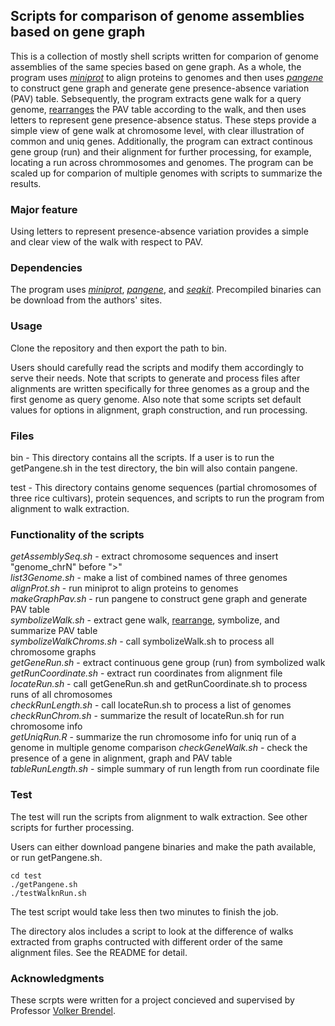 ## Scripts for comparison of genome assemblies based on gene graph    
  
This is a collection of mostly shell scripts written for comparion of genome assemblies of the same species based on gene graph. As a whole, the program uses [_miniprot_](https://github.com/lh3/miniprot) to align proteins to genomes and then uses [_pangene_](https://github.com/lh3/pangene) to construct gene graph and generate gene presence-absence variation (PAV) table. Sebsequently, the program extracts gene walk for a query genome, <u>rearranges</u> the PAV table according to the walk, and then uses letters to represent gene presence-absence status. These steps provide a simple view of gene walk at chromosome level, with clear illustration of common and uniq genes. Additionally, the program can extract continous gene group (run) and their alignment for further processing, for example, locating a run across chrommosomes and genomes. The program can be scaled up for comparion of multiple genomes with scripts to summarize the results.

### Major feature

Using letters to represent presence-absence variation provides a simple and clear view of the walk with respect to PAV.

### Dependencies  

The program uses [_miniprot_](https://github.com/lh3/miniprot), [_pangene_](https://github.com/lh3/pangene), and [_seqkit_](https://bioinf.shenwei.me/seqkit/). Precompiled binaries can be download from the authors' sites. 

### Usage  

Clone the repository and then export the path to bin.

Users should carefully read the scripts and modify them accordingly to serve their needs. Note that scripts to generate and process files after alignments are written specifically for three genomes as a group and the first genome as query genome. Also note that some scripts set default values for options in alignment, graph construction, and run processing.   

### Files  
bin - This directory contains all the scripts. If a user is to run the getPangene.sh in the test directory, the bin will also contain pangene.  

test - This directory contains genome sequences (partial chromosomes of three rice cultivars), protein sequences, and scripts to run the program from alignment to walk extraction. 

### Functionality of the scripts  

_getAssemblySeq.sh_ - extract chromosome sequences and insert "genome_chrN" before ">"  
_list3Genome.sh_ - make a list of combined names of three genomes 
_alignProt.sh_ - run miniprot to align proteins to genomes  
_makeGraphPav.sh_ - run pangene to construct gene graph and generate PAV table  
_symbolizeWalk.sh_ - extract gene walk, <u>rearrange</u>, symbolize, and summarize PAV table  
_symbolizeWalkChroms.sh_ - call symbolizeWalk.sh to process all chromosome graphs  
_getGeneRun.sh_ - extract continuous gene group (run) from symbolized walk   
_getRunCoordinate.sh_ - extract run coordinates from alignment file  
_locateRun.sh_ - call getGeneRun.sh and getRunCoordinate.sh to process runs of all chromosomes   
_checkRunLength.sh_ - call locateRun.sh to process a list of genomes  
_checkRunChrom.sh_ - summarize the result of locateRun.sh for run chromosome info  
_getUniqRun.R_ - summarize the run chromosome info for uniq run of a genome in multiple genome comparison 
_checkGeneWalk.sh_ - check the presence of a gene in alignment, graph and PAV table  
_tableRunLength.sh_ - simple summary of run length from run coordinate file

### Test  
The test will run the scripts from alignment to walk extraction.
See other scripts for further processing.

Users can either download pangene binaries and make the path available, or run getPangene.sh.

```{bash}
cd test
./getPangene.sh
./testWalknRun.sh
```
The test script would take less then two minutes to finish the job.  

The directory alos includes a script to look at the difference of walks extracted from graphs contructed with different order of the same alignment files. See the README for detail.

### Acknowledgments

These scrpts were written for a project concieved and supervised by Professor [Volker Brendel](https://github.com/vpbrendel).


